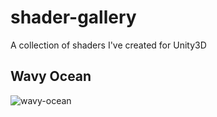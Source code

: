 # shader-gallery
A collection of shaders I've created for Unity3D

## Wavy Ocean
![wavy-ocean](img/wavy-ocean.png "wavy-ocean")